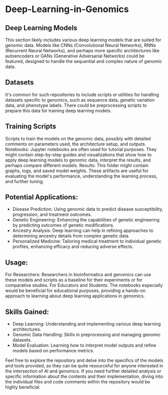 # Deep-Learning-in-Genomics



## Deep Learning Models
This section likely includes various deep learning models that are suited for genomic data. Models like CNNs (Convolutional Neural Networks), RNNs (Recurrent Neural Networks), and perhaps more specific architectures like autoencoders or GANs (Generative Adversarial Networks) could be featured, designed to handle the sequential and complex nature of genomic data.

## Datasets
It's common for such repositories to include scripts or utilities for handling datasets specific to genomics, such as sequence data, genetic variation data, and phenotype labels. There could be preprocessing scripts to prepare this data for training deep learning models.

## Training Scripts
Scripts to train the models on the genomic data, possibly with detailed comments on parameters used, the architecture setup, and outputs.
Notebooks: Jupyter notebooks are often used for tutorial purposes. They might contain step-by-step guides and visualizations that show how to apply deep learning models to genomic data, interpret the results, and perhaps compare different models.
Results: This folder might contain graphs, logs, and saved model weights. These artifacts are useful for evaluating the model's performance, understanding the learning process, and further tuning.

## Potential Applications:
- Disease Prediction: Using genomic data to predict disease susceptibility, progression, and treatment outcomes.
- Genetic Engineering: Enhancing the capabilities of genetic engineering by predicting outcomes of genetic modifications.
- Ancestry Analysis: Deep learning can help in refining approaches to determining ancestry details from complex genetic data.
- Personalized Medicine: Tailoring medical treatment to individual genetic profiles, enhancing efficacy and reducing adverse effects.
## Usage:
For Researchers: Researchers in bioinformatics and genomics can use these models and scripts as a baseline for their experiments or for comparative studies.
For Educators and Students: The notebooks especially would be beneficial for educational purposes, providing a hands-on approach to learning about deep learning applications in genomics.
## Skills Gained:
- Deep Learning: Understanding and implementing various deep learning architectures.
- Genomic Data Handling: Skills in preprocessing and managing genomic datasets.
- Model Evaluation: Learning how to interpret model outputs and refine models based on performance metrics.


Feel free to explore the repository and delve into the specifics of the models and tools provided, as they can be quite resourceful for anyone interested in the intersection of AI and genomics. If you need further detailed analysis or specific information about the contents and their implementation, diving into the individual files and code comments within the repository would be highly beneficial.
